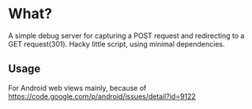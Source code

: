 What?
=====
A simple debug server for capturing a POST request and redirecting to a GET request(301). Hacky little script, using minimal dependencies.

Usage
-----
For Android web views mainly, because of https://code.google.com/p/android/issues/detail?id=9122

